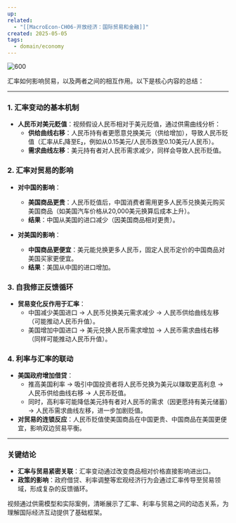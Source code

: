 ```yaml
---
up: 
related:
  - "[[MacroEcon-CH06-开放经济：国际贸易和金融]]"
created: 2025-05-05
tags:
  - domain/economy
---
```




![600](https://s1.vika.cn/space/2023/04/17/59a4c39dfc6148b1bf142645e606d7eb)

汇率如何影响贸易，以及两者之间的相互作用。以下是核心内容的总结：

---

### **1. 汇率变动的基本机制**

- **人民币对美元贬值**：视频假设人民币相对于美元贬值，通过供需曲线分析：
    - **供给曲线右移**：人民币持有者更愿意兑换美元（供给增加），导致人民币贬值（汇率从E₁降至E₂，例如从0.15美元/人民币跌至0.10美元/人民币）。
    - **需求曲线左移**：美元持有者对人民币需求减少，同样会导致人民币贬值。

### **2. 汇率对贸易的影响**

- **对中国的影响**：
    - **美国商品更贵**：人民币贬值后，中国消费者需用更多人民币兑换美元购买美国商品（如美国汽车价格从20,000美元换算后成本上升）。
    - **结果**：中国从美国的进口减少（因美国商品相对更贵）。
        
- **对美国的影响**：
    - **中国商品更便宜**：美元能兑换更多人民币，固定人民币定价的中国商品对美国买家更便宜。
    - **结果**：美国从中国的进口增加。

### **3. 自我修正反馈循环**

- **贸易变化反作用于汇率**：
    - 中国减少美国进口 → 人民币兑换美元需求减少 → 人民币供给曲线左移（可能推动人民币升值）。
    - 美国增加中国进口 → 美元兑换人民币需求增加 → 人民币需求曲线右移（同样可能推动人民币升值）。

### **4. 利率与汇率的联动**

- **美国政府增加借贷**：
    - 推高美国利率 → 吸引中国投资者将人民币兑换为美元以赚取更高利息 → 人民币供给曲线右移 → 人民币贬值。
    - 同时，高利率可能降低美元持有者对人民币的需求（因更愿持有美元储蓄）→ 人民币需求曲线左移，进一步加剧贬值。
- **对贸易的连锁反应**：人民币贬值使美国商品在中国更贵、中国商品在美国更便宜，影响双边贸易平衡。
    

---

### **关键结论**

- **汇率与贸易紧密关联**：汇率变动通过改变商品相对价格直接影响进出口。
- **政策的影响**：政府借贷、利率调整等宏观经济行为会通过汇率传导至贸易领域，形成复杂的反馈循环。
    

视频通过供需模型和实际案例，清晰展示了汇率、利率与贸易之间的动态关系，为理解国际经济互动提供了基础框架。